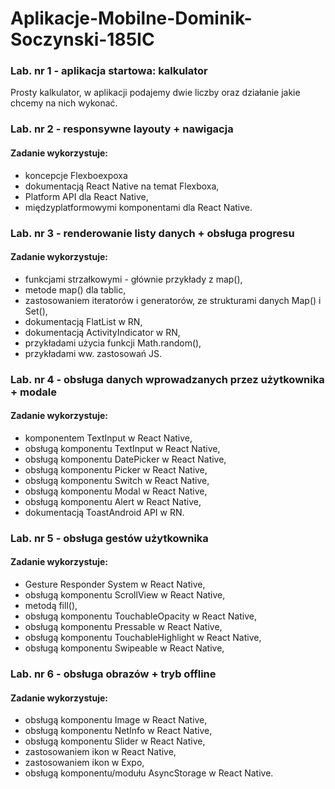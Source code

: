 # Aplikacje-Mobilne-Dominik-Soczynski-185IC
 
### Lab. nr 1 - aplikacja startowa: kalkulator

Prosty kalkulator, w aplikacji podajemy dwie liczby oraz działanie jakie chcemy na nich wykonać.

### Lab. nr 2 - responsywne layouty + nawigacja

#### Zadanie wykorzystuje:
- koncepcje Flexboexpoxa
- dokumentacją React Native na temat Flexboxa,
- Platform API dla React Native,
- międzyplatformowymi komponentami dla React Native.

### Lab. nr 3 - renderowanie listy danych + obsługa progresu

#### Zadanie wykorzystuje:
- funkcjami strzałkowymi - głównie przykłady z map(),
- metode map() dla tablic,
- zastosowaniem iteratorów i generatorów, ze strukturami danych Map() i Set(),
- dokumentacją FlatList w RN,
- dokumentacją ActivityIndicator w RN,
- przykładami użycia funkcji Math.random(),
- przykładami ww. zastosowań JS.

### Lab. nr 4 - obsługa danych wprowadzanych przez użytkownika + modale

#### Zadanie wykorzystuje:
- komponentem TextInput w React Native,
- obsługą komponentu TextInput w React Native,
- obsługą komponentu DatePicker w React Native,
- obsługą komponentu Picker w React Native,
- obsługą komponentu Switch w React Native,
- obsługą komponentu Modal w React Native,
- obsługą komponentu Alert w React Native,
- dokumentacją ToastAndroid API w RN.

### Lab. nr 5 - obsługa gestów użytkownika

#### Zadanie wykorzystuje:
- Gesture Responder System w React Native,
- obsługą komponentu ScrollView w React Native,
- metodą fill(),
- obsługą komponentu TouchableOpacity w React Native,
- obsługą komponentu Pressable w React Native,
- obsługą komponentu TouchableHighlight w React Native,
- obsługą komponentu Swipeable w React Native,

### Lab. nr 6 - obsługa obrazów + tryb offline

#### Zadanie wykorzystuje:
- obsługą komponentu Image w React Native,
- obsługą komponentu NetInfo w React Native,
- obsługą komponentu Slider w React Native,
- zastosowaniem ikon w React Native,
- zastosowaniem ikon w Expo,
- obsługą komponentu/modułu AsyncStorage w React Native.

